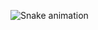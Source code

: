 


![Snake animation](https://github.com/JoaoVictorPimentel/JoaoVictorPimentel/blob/output/github-contribution-grid-snake.svg)
